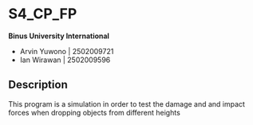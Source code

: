 # S4_CP_FP <br>
**Binus University International**
- Arvin Yuwono  | 2502009721
- Ian Wirawan   | 2502009596 <br>

## Description
This program is a simulation in order to test the damage and and impact forces when dropping objects from different heights
